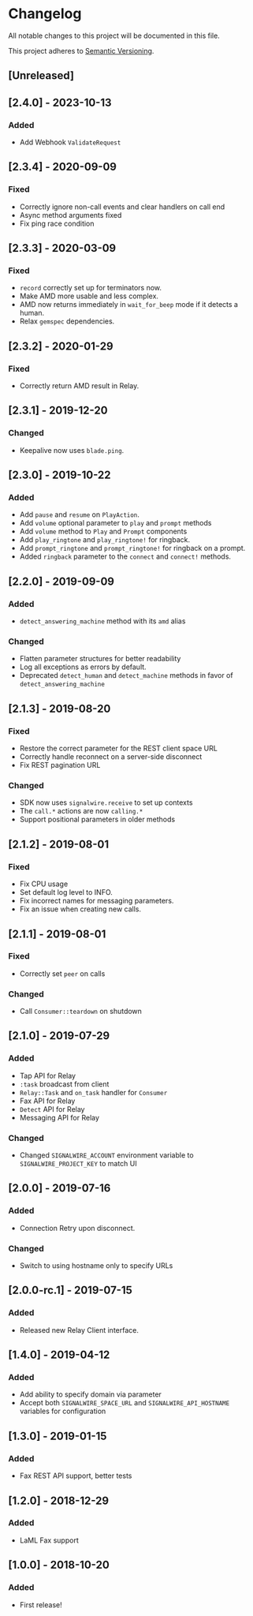 # Changelog
All notable changes to this project will be documented in this file.

This project adheres to [Semantic Versioning](https://semver.org/spec/v2.0.0.html).

 ## [Unreleased]

## [2.4.0] - 2023-10-13
### Added
- Add Webhook `ValidateRequest`

## [2.3.4] - 2020-09-09
### Fixed
- Correctly ignore non-call events and clear handlers on call end
- Async method arguments fixed
- Fix ping race condition

## [2.3.3] - 2020-03-09
### Fixed
- `record` correctly set up for terminators now.
- Make AMD more usable and less complex.
- AMD now returns immediately in `wait_for_beep` mode if it detects a human.
-  Relax `gemspec` dependencies.

## [2.3.2] - 2020-01-29
### Fixed
- Correctly return AMD result in Relay.

## [2.3.1] - 2019-12-20
### Changed
- Keepalive now uses `blade.ping`.

## [2.3.0] - 2019-10-22
### Added
- Add `pause` and `resume` on `PlayAction`.
- Add `volume` optional parameter to `play` and `prompt` methods
- Add `volume` method to `Play` and `Prompt` components
- Add `play_ringtone` and `play_ringtone!` for ringback.
- Add `prompt_ringtone` and `prompt_ringtone!` for ringback on a prompt.
- Added `ringback` parameter to the `connect` and `connect!` methods.

## [2.2.0] - 2019-09-09
### Added
- `detect_answering_machine` method with its `amd` alias

### Changed
- Flatten parameter structures for better readability
- Log all exceptions as errors by default.
- Deprecated `detect_human` and `detect_machine` methods in favor of `detect_answering_machine`

## [2.1.3] - 2019-08-20
### Fixed
- Restore the correct parameter for the REST client space URL
- Correctly handle reconnect on a server-side disconnect
- Fix REST pagination URL
### Changed
- SDK now uses `signalwire.receive` to set up contexts
- The `call.*` actions are now `calling.*`
- Support positional parameters in older methods

## [2.1.2] - 2019-08-01
### Fixed
- Fix CPU usage
- Set default log level to INFO.
- Fix incorrect names for messaging parameters.
- Fix an issue when creating new calls.

## [2.1.1] - 2019-08-01
### Fixed
- Correctly set `peer` on calls
### Changed
- Call `Consumer::teardown` on shutdown

## [2.1.0] - 2019-07-29
### Added
- Tap API for Relay
- `:task` broadcast from client
- `Relay::Task` and `on_task` handler for `Consumer`
- Fax API for Relay
- `Detect` API for Relay
- Messaging API for Relay
### Changed
- Changed `SIGNALWIRE_ACCOUNT` environment variable to `SIGNALWIRE_PROJECT_KEY` to match UI

## [2.0.0] - 2019-07-16
### Added
- Connection Retry upon disconnect.
### Changed
- Switch to using hostname only to specify URLs

## [2.0.0-rc.1] - 2019-07-15
### Added
- Released new Relay Client interface.

## [1.4.0] - 2019-04-12
### Added
- Add ability to specify domain via parameter
- Accept both `SIGNALWIRE_SPACE_URL` and `SIGNALWIRE_API_HOSTNAME` variables for configuration

## [1.3.0] - 2019-01-15
### Added
- Fax REST API support, better tests

## [1.2.0] - 2018-12-29
### Added
- LaML Fax support

## [1.0.0] - 2018-10-20
### Added
- First release!

<!---
### Added
### Changed
### Removed
### Fixed
### Security
-->
